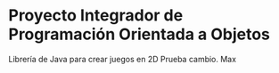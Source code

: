 # Proyecto Integrador de Programación Orientada a Objetos

Librería de Java para crear juegos en 2D
Prueba cambio. Max

